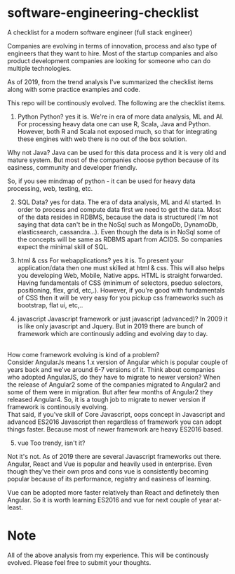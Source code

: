 # software-engineering-checklist
A checklist for a modern software engineer (full stack engineer)

Companies are evolving in terms of innovation, process and also type of engineers that they want to hire. Most of the startup companies and also product development companies are looking for someone who can do multiple technologies.

As of 2019, from the trend analysis I've summarized the checklist items along with some practice examples and code.

This repo will be continously evolved. The following are the checklist items.

1. Python
Python? yes it is. We're in era of more data analysis, ML and AI. For processing heavy data one can use R, Scala, Java and Python. However, both R and Scala not exposed much, so that for integrating these engines with web there is no out of the box solution.

Why not Java?
Java can be used for this data process and it is very old and mature system. But most of the companies choose python because of its easiness, community and developer friendly.

So, if you see mindmap of python - it can be used for heavy data processing, web, testing, etc.

2. SQL
Data? yes for data. The era of data analysis, ML and AI started. In order to process and compute data first we need to get the data. Most of the data resides in RDBMS, because the data is structured( I'm not saying that data can't be in the NoSql such as MongoDb, DynamoDb, elasticsearch, cassandra...). Even though the data is in NoSql some of the concepts will be same as RDBMS apart from ACIDS. So companies expect the minimal skill of SQL.

3. html & css
For webapplications? yes it is. To present your application/data then one must skilled at html & css. This will also helps you developing Web, Mobile, Native apps. HTML is straight forwarded. Having fundamentals of CSS (minimum of selectors, pseduo selectors, positioning, flex, grid, etc,.). However, if you're good with fundamentals of CSS then it will be very easy for you pickup css frameworks such as bootstrap, flat ui, etc,..

4. javascript
Javascript framework or just javascript (advanced)? In 2009 it is like only javascript and Jquery. But in 2019 there are bunch of framework which are continously adding and evolving day to day. 
<br >
How come framework evolving is kind of a problem?<br >
Consider AngularJs means 1.x version of Angular which is popular couple of years back and we've around 6-7 versions of it. Think about companies who adopted AngularJS, do they have to migrate to newer version? When the release of Angular2 some of the companies migrated to Angular2 and some of them were in migration. But after few months of Angular2 they released Angular4. So, it is a tough job to migrate to newer version if framework is continously evolving.
<br >
That said, if you've skill of Core Javascript, oops concept in Javascript and advanced ES2016 Javascript then regardless of framework you can adopt things faster. Because most of newer framework are heavy ES2016 based.

5. vue
Too trendy, isn't it? 

Not it's not. As of 2019 there are several Javascript frameworks out there. Angular, React and Vue is popular and heavily used in enterprise. Even though they've their own pros and cons vue is consistently becoming popular because of its performance, registry and easiness of learning.

Vue can be adopted more faster relatively than React and definetely then Angular. So it is worth learning ES2016 and vue for next couple of year at-least.


# Note
All of the above analysis from my experience. This will be continously evolved. Please feel free to submit your thoughts.